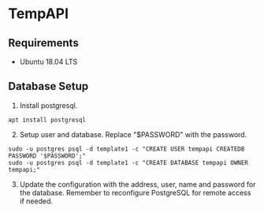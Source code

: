 # TempAPI
## Requirements
* Ubuntu 18.04 LTS

## Database Setup
1. Install postgresql.
```
apt install postgresql
```
2. Setup user and database. Replace "$PASSWORD" with the password.
```
sudo -u postgres psql -d template1 -c "CREATE USER tempapi CREATEDB PASSWORD '$PASSWORD';"
sudo -u postgres psql -d template1 -c "CREATE DATABASE tempapi OWNER tempapi;"
```  
3. Update the configuration with the address, user, name and password for the database. Remember to reconfigure PostgreSQL for remote access if needed.
